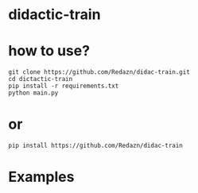 # didactic-train

# how to use?
```
git clone https://github.com/Redazn/didac-train.git
cd dictactic-train
pip install -r requirements.txt
python main.py
```
# or
```
pip install https://github.com/Redazn/didac-train
```
# Examples 
